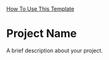 [How To Use This Template](./.github/template/README.md)

# Project Name

A brief description about your project.
